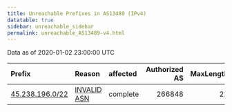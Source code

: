 ```yaml
---
title: Unreachable Prefixes in AS13489 (IPv4)
datatable: true
sidebar: unreachable_sidebar
permalink: unreachable_AS13489-v4.html
---
```


Data as of 2020-01-02 23:00:00 UTC


<div class="datatable-begin"></div>

| Prefix                                                   | Reason                                                                                                 | affected   |   Authorized AS |   MaxLength | Anchor                                         |   unreachable /24s |
|:---------------------------------------------------------|:-------------------------------------------------------------------------------------------------------|:-----------|----------------:|------------:|:-----------------------------------------------|-------------------:|
| [45.238.196.0/22](https://stat.ripe.net/45.238.196.0/22) | [INVALID ASN](https://rpki-validator.ripe.net/announcement-preview?asn=AS13489&prefix=45.238.196.0/22) | complete   |          266848 |          22 | [LACNIC](unreachable_LACNIC_RPKI_Root-v4.html) |                  4 |

<div class="datatable-end"></div>